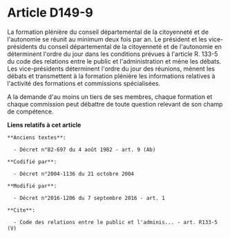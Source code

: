 # Article D149-9

La formation plénière du conseil départemental de la citoyenneté et de l'autonomie se réunit au minimum deux fois par an. Le
président et les vice-présidents du conseil départemental de la citoyenneté et de l'autonomie en déterminent l'ordre du jour
dans les conditions prévues à l'article R. 133-5 du code des relations entre le public et l'administration et mène les
débats. Les vice-présidents déterminent l'ordre du jour des réunions, mènent les débats et transmettent à la formation
plénière les informations relatives à l'activité des formations et commissions spécialisées. 

A la demande d'au moins un tiers de ses membres, chaque formation et chaque commission peut débattre de toute question
relevant de son champ de compétence.

**Liens relatifs à cet article**

	**Anciens textes**:

	  - Décret n°82-697 du 4 août 1982 - art. 9 (Ab)

	**Codifié par**:

	  - Décret n°2004-1136 du 21 octobre 2004

	**Modifié par**:

	  - Décret n°2016-1206 du 7 septembre 2016 - art. 1

	**Cite**:

	  - Code des relations entre le public et l'adminis... - art. R133-5 (V)
